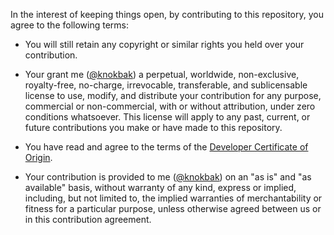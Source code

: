 In the interest of keeping things open, by contributing to this repository, 
you agree to the following terms:

- You will still retain any copyright or similar rights you held over your 
contribution.

- Your grant me ([@knokbak](https://github.com/knokbak)) a perpetual, 
worldwide, non-exclusive, royalty-free, no-charge, irrevocable, transferable, 
and sublicensable license to use, modify, and distribute your contribution 
for any purpose, commercial or non-commercial, with or without attribution, 
under zero conditions whatsoever. This license will apply to any past, 
current, or future contributions you make or have made to this repository.

- You have read and agree to the terms of the 
[Developer Certificate of Origin](https://developercertificate.org/).

- Your contribution is provided to me ([@knokbak](https://github.com/knokbak)) 
on an "as is" and "as available" basis, without warranty of any kind, express 
or implied, including, but not limited to, the implied warranties of 
merchantability or fitness for a particular purpose, unless otherwise agreed 
between us or in this contribution agreement.
